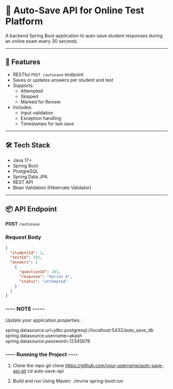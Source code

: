 # 📝 Auto-Save API for Online Test Platform

A backend Spring Boot application to auto-save student responses during an online exam every 30 seconds.

---

## 📌 Features

- RESTful `POST /autosave` endpoint
- Saves or updates answers per student and test
- Supports:
  - Attempted
  - Skipped
  - Marked for Review
- Includes:
  - Input validation
  - Exception handling
  - Timestamps for last save

---

## 🛠 Tech Stack

- Java 17+
- Spring Boot
- PostgreSQL
- Spring Data JPA
- REST API
- Bean Validation (Hibernate Validator)

---

## 📦 API Endpoint

**POST** `/autosave`

### Request Body

```json
{
  "studentId": 1,
  "testId": 101,
  "answers": [
    {
      "questionId": 201,
      "response": "Option A",
      "status": "attempted"
    }
  ]
}

```


### ----  NOTE -----

Update your application.properties:

spring.datasource.url=jdbc:postgresql://localhost:5432/auto_save_db
spring.datasource.username=akash
spring.datasource.password=12345678




### ---- Running the Project ----
1. Clone the repo
git clone https://github.com/your-username/auto-save-api.git
cd auto-save-api

3. Build and run
Using Maven:
./mvnw spring-boot:run
